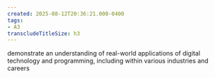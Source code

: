 ```yaml
---
created: 2025-08-12T20:36:21.000-0400
tags:
- A3
transcludeTitleSize: h3
---
```


demonstrate an understanding of real-world applications of digital technology and programming, including within various industries and careers